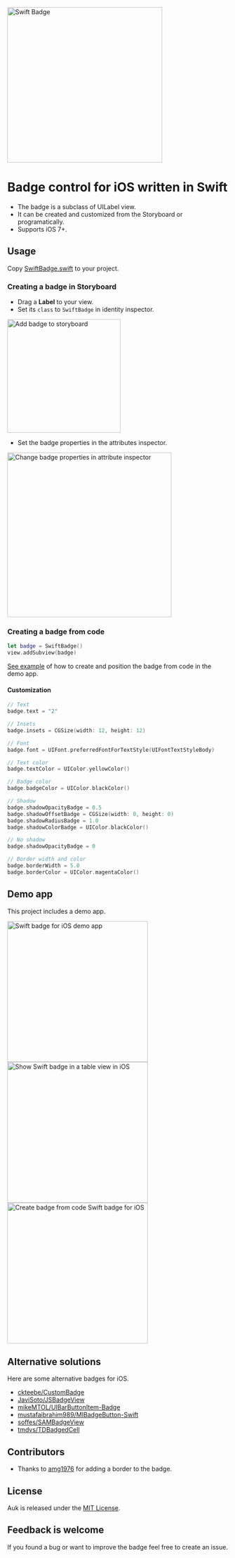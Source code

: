 <img src='graphics/swift_badge_showcase_2.png' width='353' alt='Swift Badge'>

# Badge control for iOS written in Swift

* The badge is a subclass of UILabel view.
* It can be created and customized from the Storyboard or programatically.
* Supports iOS 7+.

## Usage

Copy [SwiftBadge.swift](https://github.com/marketplacer/swift-badge/blob/master/swift-badge/SwiftBadge.swift) to your project.


### Creating a badge in Storyboard

* Drag a **Label** to your view.
* Set its `class` to `SwiftBadge` in identity inspector.

<img src='graphics/swift_badge_class_name_2.png' width='258' alt='Add badge to storyboard'>

* Set the badge properties in the attributes inspector.

<img src='graphics/swift_badge_attributes_inspector_2.png' width='374' alt='Change badge properties in attribute inspector'>


### Creating a badge from code

```Swift
let badge = SwiftBadge()
view.addSubview(badge)
```

[See example](swift-badge/ViewControllers/CreateBadgeFromCodeViewController.swift) of how to create and position the badge from code in the demo app.

#### Customization

```Swift
// Text
badge.text = "2"

// Insets
badge.insets = CGSize(width: 12, height: 12)

// Font
badge.font = UIFont.preferredFontForTextStyle(UIFontTextStyleBody)

// Text color
badge.textColor = UIColor.yellowColor()

// Badge color
badge.badgeColor = UIColor.blackColor()

// Shadow
badge.shadowOpacityBadge = 0.5
badge.shadowOffsetBadge = CGSize(width: 0, height: 0)
badge.shadowRadiusBadge = 1.0
badge.shadowColorBadge = UIColor.blackColor()

// No shadow
badge.shadowOpacityBadge = 0

// Border width and color
badge.borderWidth = 5.0
badge.borderColor = UIColor.magentaColor()
```

## Demo app

This project includes a demo app.

<img src='graphics/demo_app/swift_badge_ios_demo_app.png' width='320' alt='Swift badge for iOS demo app'>
<img src='graphics/demo_app/swift_badge_ios_in_table_view.png' width='320' alt='Show Swift badge in a table view in iOS'>
<img src='graphics/demo_app/swift_badge_create_from_code.png' width='320' alt='Create badge from code Swift badge for iOS'>

## Alternative solutions

Here are some alternative badges for iOS.

* [ckteebe/CustomBadge](https://github.com/ckteebe/CustomBadge)
* [JaviSoto/JSBadgeView](https://github.com/JaviSoto/JSBadgeView)
* [mikeMTOL/UIBarButtonItem-Badge](https://github.com/mikeMTOL/UIBarButtonItem-Badge)
* [mustafaibrahim989/MIBadgeButton-Swift](https://github.com/mustafaibrahim989/MIBadgeButton-Swift)
* [soffes/SAMBadgeView](https://github.com/soffes/SAMBadgeView)
* [tmdvs/TDBadgedCell](https://github.com/tmdvs/TDBadgedCell)

## Contributors

* Thanks to [amg1976](https://github.com/amg1976) for adding a border to the badge.

## License

Auk is released under the [MIT License](LICENSE).

## Feedback is welcome

If you found a bug or want to improve the badge feel free to create an issue.
